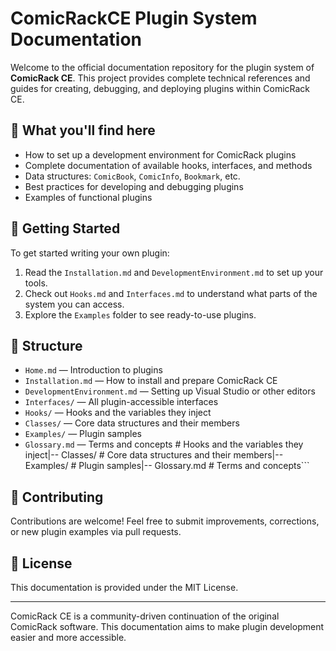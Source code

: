 # ComicRackCE Plugin System Documentation
Welcome to the official documentation repository for the plugin system of **ComicRack CE**.
This project provides complete technical references and guides for creating, debugging, and deploying plugins within ComicRack CE.

## 📌 What you'll find here
- How to set up a development environment for ComicRack plugins
- Complete documentation of available hooks, interfaces, and methods
- Data structures: `ComicBook`, `ComicInfo`, `Bookmark`, etc.
- Best practices for developing and debugging plugins
- Examples of functional plugins

## 🚀 Getting Started
To get started writing your own plugin:
1. Read the `Installation.md` and `DevelopmentEnvironment.md` to set up your tools.
2. Check out `Hooks.md` and `Interfaces.md` to understand what parts of the system you can access.
3. Explore the `Examples` folder to see ready-to-use plugins.

## 📂 Structure

- `Home.md` — Introduction to plugins
- `Installation.md` — How to install and prepare ComicRack CE
- `DevelopmentEnvironment.md` — Setting up Visual Studio or other editors
- `Interfaces/` — All plugin-accessible interfaces
- `Hooks/` — Hooks and the variables they inject
- `Classes/` — Core data structures and their members
- `Examples/` — Plugin samples
- `Glossary.md` — Terms and concepts
                   # Hooks and the variables they inject|-- Classes/                  # Core data structures and their members|-- Examples/                 # Plugin samples|-- Glossary.md               # Terms and concepts```
## 🤝 Contributing
Contributions are welcome! Feel free to submit improvements, corrections, or new plugin examples via pull requests.

## 📄 License
This documentation is provided under the MIT License.

---
ComicRack CE is a community-driven continuation of the original ComicRack software.
This documentation aims to make plugin development easier and more accessible.
